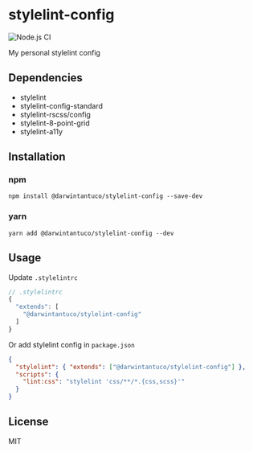 # stylelint-config

![Node.js CI](https://github.com/darwintantuco/stylelint-config/workflows/Node.js%20CI/badge.svg)

My personal stylelint config

## Dependencies

- stylelint
- stylelint-config-standard
- stylelint-rscss/config
- stylelint-8-point-grid
- stylelint-a11y

## Installation

### npm

```
npm install @darwintantuco/stylelint-config --save-dev
```

### yarn

```
yarn add @darwintantuco/stylelint-config --dev
```

## Usage

Update `.stylelintrc`

```js
// .stylelintrc
{
  "extends": [
    "@darwintantuco/stylelint-config"
  ]
}
```

Or add stylelint config in `package.json`

```json
{
  "stylelint": { "extends": ["@darwintantuco/stylelint-config"] },
  "scripts": {
    "lint:css": "stylelint 'css/**/*.{css,scss}'"
  }
}
```

## License

MIT
